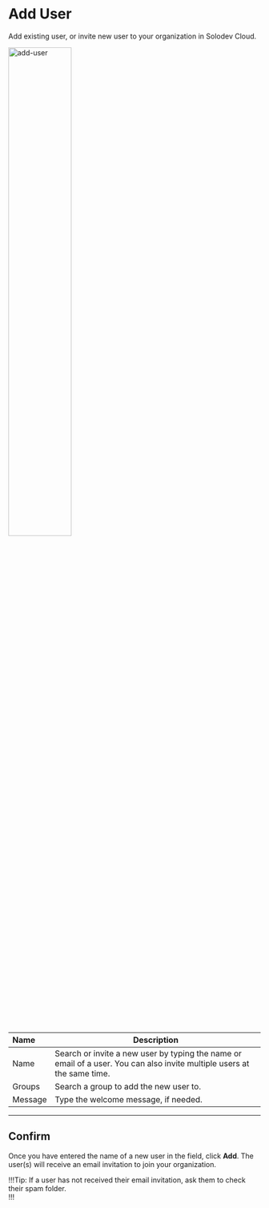 # Add User

Add existing user, or invite new user to your organization in Solodev Cloud.

<img src="../../../images/add-user.jpg" alt="add-user" style="width: 50%; display: block"></a>

**Name** | **Description** 
:--- | ---
Name | Search or invite a new user by typing the name or email of a user. You can also invite multiple users at the same time. 
Groups | Search a group to add the new user to.
Message | Type the welcome message, if needed.

---

## Confirm

Once you have entered the name of a new user in the field, click **Add**. The user(s) will receive an email invitation to join your organization. 

!!!Tip:
If a user has not received their email invitation, ask them to check their spam folder.    
!!!

